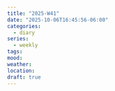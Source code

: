 ```yaml
---
title: "2025-W41"
date: "2025-10-06T16:45:56-06:00"
categories:
  - diary
series:
  - weekly
tags:
mood:
weather:
location:
draft: true
---
```

